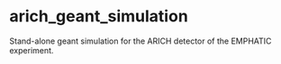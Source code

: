# arich_geant_simulation
Stand-alone geant simulation for the ARICH detector of the EMPHATIC experiment.

